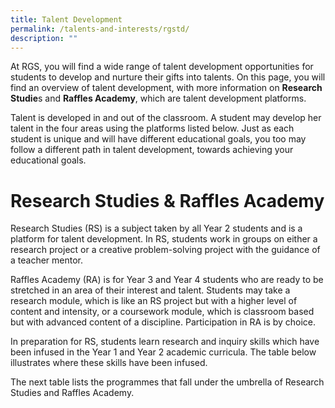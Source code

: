 ```yaml
---
title: Talent Development
permalink: /talents-and-interests/rgstd/
description: ""
---
```

At RGS, you will find a wide range of talent development opportunities for students to develop and nurture their gifts into talents. On this page, you will find an overview of talent development, with more information on **Research Studie**s and **Raffles Academy**, which are talent development platforms.

Talent is developed in and out of the classroom. A student may develop her talent in the four areas using the platforms listed below. Just as each student is unique and will have different educational goals, you too may follow a different path in talent development, towards achieving your educational goals.

# Research Studies & Raffles Academy

Research Studies (RS) is a subject taken by all Year 2 students and is a platform for talent development. In RS, students work in groups on either a research project or a creative problem-solving project with the guidance of a teacher mentor.


Raffles Academy (RA) is for Year 3 and Year 4 students who are ready to be stretched in an area of their interest and talent. Students may take a research module, which is like an RS project but with a higher level of content and intensity, or a coursework module, which is classroom based but with advanced content of a discipline. Participation in RA is by choice.

In preparation for RS, students learn research and inquiry skills which have been infused in the Year 1 and Year 2 academic curricula. The table below illustrates where these skills have been infused.

The next table lists the programmes that fall under the umbrella of Research Studies and Raffles Academy.